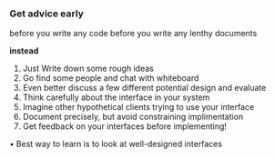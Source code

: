 ### Get advice early 
before you write any code 
before you write any lenthy documents 

**instead**
1. Just Write down some rough ideas 
2. Go find some people and chat with whiteboard 
3. Even better discuss a few different potential design and evaluate 
4. Think carefully about the interface in your system 
5. Imagine other hypothetical clients trying to use your interface
6. Document precisely, but avoid constraining implimentation 
7. Get feedback on your interfaces before implementing!

• Best way to learn is to look at well-designed interfaces


